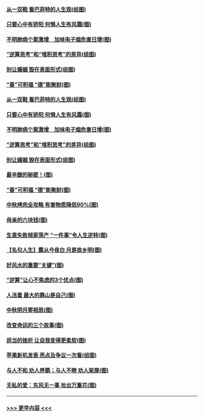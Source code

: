 #### [从一双鞋 看巴菲特的人生观(组图)](../pages/p8/907311.md?t=09141122) 
#### [只要心中有骄阳 何惧人生有风霜(图)](../pages/p8/907320.md?t=09141122) 
#### [不明肺病个案激增　加味电子烟危害日增(图)](../pages/p8/907307.md?t=09141122) 
#### [“逆算思考”和“堆积思考”的差异(组图)](../pages/p8/907229.md?t=09141122) 
#### [别让婚姻 毁在表面形式(组图)](../pages/p8/907118.md?t=09141122) 
#### [“善”可积福 “德”能聚财(图)](../pages/p8/906906.md?t=09141122) 
#### [从一双鞋 看巴菲特的人生观(组图)](../pages/p8/907311.md?t=09141122) 
#### [只要心中有骄阳 何惧人生有风霜(图)](../pages/p8/907320.md?t=09141122) 
#### [不明肺病个案激增　加味电子烟危害日增(图)](../pages/p8/907307.md?t=09141122) 
#### [“逆算思考”和“堆积思考”的差异(组图)](../pages/p8/907229.md?t=09141122) 
#### [别让婚姻 毁在表面形式(组图)](../pages/p8/907118.md?t=09141122) 
#### [最辛酸的秘密！(图)](../pages/p8/906327.md?t=09141122) 
#### [“善”可积福 “德”能聚财(图)](../pages/p8/906906.md?t=09141122) 
#### [中秋烤肉全攻略 有害物质降低90%(图)](../pages/p8/907227.md?t=09141122) 
#### [母亲的六块钱(图)](../pages/p8/907107.md?t=09141122) 
#### [生意失败倾家荡产 “一件事”令人生逆转(图)](../pages/p8/907101.md?t=09141122) 
#### [【名句人生】露从今夜白 月是故乡明(图)](../pages/p8/906558.md?t=09141122) 
#### [好风水的重要“关键”(图)](../pages/p8/907087.md?t=09141122) 
#### [“逆算”让心不焦虑的3个优点(图)](../pages/p8/907070.md?t=09141122) 
#### [人活着 最大的靠山是自己(图)](../pages/p8/906329.md?t=09141122) 
#### [中秋明月寄相思(图)](../pages/p8/906932.md?t=09141122) 
#### [改变命运的三个故事(图)](../pages/p8/906257.md?t=09141122) 
#### [适当的挫折 让自我变得更柔软(图)](../pages/p8/906984.md?t=09141122) 
#### [苹果新机发表 亮点及争议一次看(组图)](../pages/p8/906967.md?t=09141122) 
#### [与人不和 劝人养鹅；与人不睦 劝人架屋(图)](../pages/p8/906905.md?t=09141122) 
#### [无私的爱：东风无一事 妆出万重花(图)](../pages/p8/906862.md?t=09141122) 

----
#### [ >>> 更早内容 <<< ](../indexes/p8-earlier.md)
